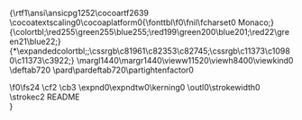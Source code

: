 {\rtf1\ansi\ansicpg1252\cocoartf2639
\cocoatextscaling0\cocoaplatform0{\fonttbl\f0\fnil\fcharset0 Monaco;}
{\colortbl;\red255\green255\blue255;\red199\green200\blue201;\red22\green21\blue22;}
{\*\expandedcolortbl;;\cssrgb\c81961\c82353\c82745;\cssrgb\c11373\c10980\c11373\c3922;}
\margl1440\margr1440\vieww11520\viewh8400\viewkind0
\deftab720
\pard\pardeftab720\partightenfactor0

\f0\fs24 \cf2 \cb3 \expnd0\expndtw0\kerning0
\outl0\strokewidth0 \strokec2 README\
}